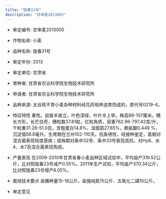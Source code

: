 ```yaml
---
title: "陇春31号"
description: "甘审麦2013005"
---
```

* 审定编号:  甘审麦2013005

*  作物名称:  小麦

*  品种名称:  陇春31号

*  审定年份:  2013

*  审定单位:  甘肃省

* 育种者:  甘肃省农业科学院生物技术研究所

*  申请者:  甘肃省农业科学院生物技术研究所

*  品种来源:  太谷核不育小麦杂种材料经花药培养选育而成的，原代号0219-4。

*  特征特性
春性。幼苗半直立，叶色深绿，叶片半上举。株高88-107厘米。穗长方形，长芒白壳，穗粒数37.81粒，红粒角质，容重762.96-797.42克/升，千粒重31.28-51.0克，含粗蛋白14.8%，湿面筋27.65%，赖氨酸0.449 %，沉淀值56.8毫升。生育期在兰州102-110天。抗条锈性，经接种鉴定，苗期对混合菌表现轻度感病；成株期对条中32号、条中33号表现高抗，对Hy8、水4、水7及混合菌表现免疫。

*  产量表现
在2009-2010年甘肃省春小麦品种区域试验中，平均亩产319.52公斤，比对照陇春23号减产0.55%。2011年生产试验，平均亩产370.34公斤，比对照陇春23号增产8.05%。

*  栽培技术要点
亩播种量15-18公斤。亩施纯氮15公斤、五氧化二磷10公斤。

*  审定意见

